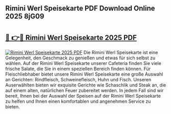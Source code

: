 ## Rimini Werl Speisekarte PDF Download Online 2025 8jG09

# <h2><a href="http://gceesce.nevu.top/?p=Rimini+Werl+Speisekarte">🔗 👉🔴 Rimini Werl Speisekarte 2025 PDF</a></h2>

[![Rimini Werl Speisekarte 2025 PDF](https://i.imgur.com/dBaPXMq.png)](http://gceesce.nevu.top/?p=Rimini+Werl+Speisekarte)
Die Rimini Werl Speisekarte ist eine Gelegenheit, den Geschmack zu genießen und etwas für sich selbst zu wählen. Auf der Rimini Werl Speisekarte unserer Cafeteria finden Sie viele frische Salate, die Sie in einem speziellen Bereich finden können. Für Fleischliebhaber bietet unsere Rimini Werl Speisekarte eine große Auswahl an Gerichten: Rindfleisch, Schweinefleisch, Huhn und Fisch. Unseren Auserwählten bieten wir exquisite Gerichte wie Schaschlik und Steak an, die auf einem alten, natürlichen Feuer zubereitet werden. In jedem Fall sind wir bereit, Ihnen bei der Auswahl der Speisen auf der Rimini Werl Speisekarte zu helfen und Ihnen einen komfortablen und angenehmen Service zu bieten.
